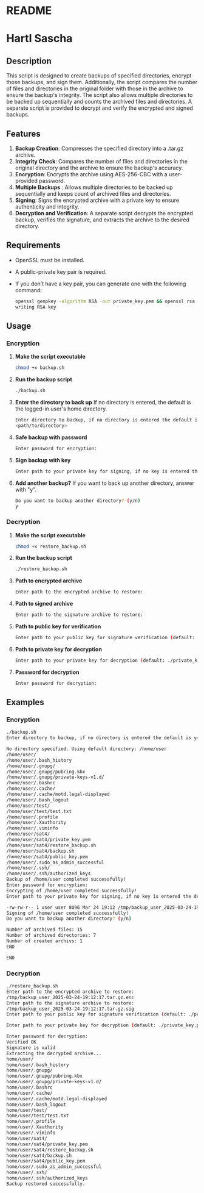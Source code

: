 # README

# Hartl Sascha

## Description

This script is designed to create backups of specified directories, encrypt those backups, and sign them. Additionally, the script compares the number of files and directories in the original folder with those in the archive to ensure the backup's integrity. The script also allows multiple directories to be backed up sequentially and counts the archived files and directories. A separate script is provided to decrypt and verify the encrypted and signed backups.

## Features

1. **Backup Creation**: Compresses the specified directory into a .tar.gz archive.
2. **Integrity Check**: Compares the number of files and directories in the original directory and the archive to ensure the backup's accuracy.
3. **Encryption**: Encrypts the archive using AES-256-CBC with a user-provided password.
4. **Multiple Backups** : Allows multiple directories to be backed up sequentially and keeps count of archived files and directories.
5. **Signing**: Signs the encrypted archive with a private key to ensure authenticity and integrity.
6. **Decryption and Verification**: A separate script decrypts the encrypted backup, verifies the signature, and extracts the archive to the desired directory.

## Requirements

- OpenSSL must be installed.
- A public-private key pair is required.
- If you don’t have a key pair, you can generate one with the following command:

  ```bash
  openssl genpkey -algorithm RSA -out private_key.pem && openssl rsa -in private_key.pem -pubout -out public_key.pem
  writing RSA key
  ```

## Usage

### Encryption

1. **Make the script executable**
   ```bash
   chmod +x backup.sh
   ```
2. **Run the backup script**
   ```bash
   ./backup.sh
   ```
3. **Enter the directory to back up**
   If no directory is entered, the default is the logged-in user's home directory.
   ```bash
   Enter directory to backup, if no directory is entered the default is your home directory
   <path/to/directory>
   ```
4. **Safe backup with password**
   ```bash
   Enter password for encryption:
   ```
5. **Sign backup with key**
   ```bash
   Enter path to your private key for signing, if no key is entered the default is ./private_key.pem
   ```
6. **Add another backup?**
   If you want to back up another directory, answer with "y".
   ```bash
   Do you want to backup another directory? (y/n)
   y
   ```

### Decryption

1. **Make the script executable**
   ```bash
   chmod +x restore_backup.sh
   ```
2. **Run the backup script**
   ```bash
   ./restore_backup.sh
   ```
3. **Path to encrypted archive**
   ```bash
   Enter path to the encrypted archive to restore:
   ```
4. **Path to signed archive**
   ```bash
   Enter path to the signature archive to restore:
   ```
5. **Path to public key for verification**
   ```bash
   Enter path to your public key for signature verification (default: ./public_key.pem):
   ```
6. **Path to private key for decryption**
   ```bash
   Enter path to your private key for decryption (default: ./private_key.pem):
   ```
7. **Password for decryption**
   ```bash
   Enter password for decryption:
   ```

## Examples

### Encryption

```bash
./backup.sh
Enter directory to backup, if no directory is entered the default is your home directory

No directory specified. Using default directory: /home/user
/home/user/
/home/user/.bash_history
/home/user/.gnupg/
/home/user/.gnupg/pubring.kbx
/home/user/.gnupg/private-keys-v1.d/
/home/user/.bashrc
/home/user/.cache/
/home/user/.cache/motd.legal-displayed
/home/user/.bash_logout
/home/user/test/
/home/user/test/test.txt
/home/user/.profile
/home/user/.Xauthority
/home/user/.viminfo
/home/user/sat4/
/home/user/sat4/private_key.pem
/home/user/sat4/restore_backup.sh
/home/user/sat4/backup.sh
/home/user/sat4/public_key.pem
/home/user/.sudo_as_admin_successful
/home/user/.ssh/
/home/user/.ssh/authorized_keys
Backup of /home/user completed successfully!
Enter password for encryption:
Encrypting of /home/user completed successfully!
Enter path to your private key for signing, if no key is entered the default is ./private_key.pem

-rw-rw-r-- 1 user user 8096 Mar 24 19:12 /tmp/backup_user_2025-03-24-19:12:17.tar.gz.enc
Signing of /home/user completed successfully!
Do you want to backup another directory? (y/n)

Number of archived files: 15
Number of archived directories: 7
Number of created archivs: 1
END

END
```

### Decryption

```bash
./restore_backup.sh
Enter path to the encrypted archive to restore:
/tmp/backup_user_2025-03-24-19:12:17.tar.gz.enc
Enter path to the signature archive to restore:
/tmp/backup_user_2025-03-24-19:12:17.tar.gz.sig
Enter path to your public key for signature verification (default: ./public_key.pem):

Enter path to your private key for decryption (default: ./private_key.pem):

Enter password for decryption:
Verified OK
Signature is valid
Extracting the decrypted archive...
home/user/
home/user/.bash_history
home/user/.gnupg/
home/user/.gnupg/pubring.kbx
home/user/.gnupg/private-keys-v1.d/
home/user/.bashrc
home/user/.cache/
home/user/.cache/motd.legal-displayed
home/user/.bash_logout
home/user/test/
home/user/test/test.txt
home/user/.profile
home/user/.Xauthority
home/user/.viminfo
home/user/sat4/
home/user/sat4/private_key.pem
home/user/sat4/restore_backup.sh
home/user/sat4/backup.sh
home/user/sat4/public_key.pem
home/user/.sudo_as_admin_successful
home/user/.ssh/
home/user/.ssh/authorized_keys
Backup restored successfully.

```
